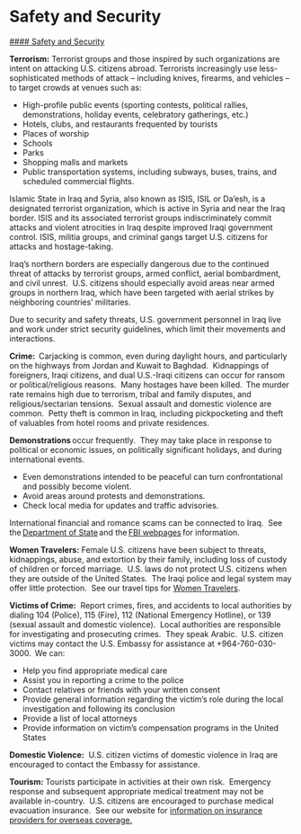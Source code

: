# Safety and Security

[#### Safety and Security](javascript:void(0); "Safety and Security")

**Terrorism:** Terrorist groups and those inspired by such organizations are intent on attacking U.S. citizens abroad. Terrorists increasingly use less-sophisticated methods of attack – including knives, firearms, and vehicles – to target crowds at venues such as:

* High-profile public events (sporting contests, political rallies, demonstrations, holiday events, celebratory gatherings, etc.)
* Hotels, clubs, and restaurants frequented by tourists
* Places of worship
* Schools
* Parks
* Shopping malls and markets
* Public transportation systems, including subways, buses, trains, and scheduled commercial flights.

Islamic State in Iraq and Syria, also known as ISIS, ISIL or Da’esh, is a designated terrorist organization, which is active in Syria and near the Iraq border. ISIS and its associated terrorist groups indiscriminately commit attacks and violent atrocities in Iraq despite improved Iraqi government control. ISIS, militia groups, and criminal gangs target U.S. citizens for attacks and hostage-taking.

Iraq’s northern borders are especially dangerous due to the continued threat of attacks by terrorist groups, armed conflict, aerial bombardment, and civil unrest.  U.S. citizens should especially avoid areas near armed groups in northern Iraq, which have been targeted with aerial strikes by neighboring countries’ militaries.

Due to security and safety threats, U.S. government personnel in Iraq live and work under strict security guidelines, which limit their movements and interactions.

**Crime:**  Carjacking is common, even during daylight hours, and particularly on the highways from Jordan and Kuwait to Baghdad.  Kidnappings of foreigners, Iraqi citizens, and dual U.S.-Iraqi citizens can occur for ransom or political/religious reasons.  Many hostages have been killed.  The murder rate remains high due to terrorism, tribal and family disputes, and religious/sectarian tensions.  Sexual assault and domestic violence are common.  Petty theft is common in Iraq, including pickpocketing and theft of valuables from hotel rooms and private residences.

**Demonstrations** occur frequently.  They may take place in response to political or economic issues, on politically significant holidays, and during international events.

* Even demonstrations intended to be peaceful can turn confrontational and possibly become violent.
* Avoid areas around protests and demonstrations.
* Check local media for updates and traffic advisories.

International financial and romance scams can be connected to Iraq.  See the [Department of State](https://travel.state.gov/content/travel/en/us-visas/visa-information-resources/fraud.html) and the [FBI webpages](https://www.fbi.gov/scams-and-safety/common-scams-and-crimes/romance-scams) for information.

**Women Travelers:** Female U.S. citizens have been subject to threats, kidnappings, abuse, and extortion by their family, including loss of custody of children or forced marriage.  U.S. laws do not protect U.S. citizens when they are outside of the United States.  The Iraqi police and legal system may offer little protection.  See our travel tips for [Women Travelers](https://travel.state.gov/content/travel/en/international-travel/before-you-go/travelers-with-special-considerations/women-travelers.html).

**Victims of Crime:**  Report crimes, fires, and accidents to local authorities by dialing 104 (Police), 115 (Fire), 112 (National Emergency Hotline), or 139 (sexual assault and domestic violence).  Local authorities are responsible for investigating and prosecuting crimes.  They speak Arabic.  U.S. citizen victims may contact the U.S. Embassy for assistance at +964-760-030-3000.  We can:

* Help you find appropriate medical care
* Assist you in reporting a crime to the police
* Contact relatives or friends with your written consent
* Provide general information regarding the victim’s role during the local investigation and following its conclusion
* Provide a list of local attorneys
* Provide information on victim’s compensation programs in the United States

**Domestic Violence:**  U.S. citizen victims of domestic violence in Iraq are encouraged to contact the Embassy for assistance.

**Tourism:** Tourists participate in activities at their own risk.  Emergency response and subsequent appropriate medical treatment may not be available in-country.  U.S. citizens are encouraged to purchase medical evacuation insurance.  See our website for [information on insurance providers for overseas coverage.](https://travel.state.gov/content/travel/en/international-travel/before-you-go/your-health-abroad/insurance-providers-overseas.html)